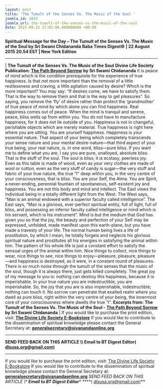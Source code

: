 ```yaml
---
layout: post
title: 'The Tumult of the Senses Vs. The Music of the Soul '
joomla_id: 1033
joomla_url: the-tumult-of-the-senses-vs-the-music-of-the-soul
date: 2015-08-22 17:02:06.000000000 +00:00
---
```

**Spiritual Message for the Day – The Tumult of the Senses Vs. The Music of the Soul by Sri Swami Chidananda**
 **Baba Times Digest© | 22 August 2015 20.54 EST | New York Edition**
* * *
| 
**The Tumult of the Senses Vs. The Music of the Soul**
**Divine Life Society Publication:** [**The Path Beyond Sorrow**](http://www.dlshq.org/download/beyond.htm#_VPID_3) **by Sri Swami Chidananda**
It is peace of mind which is the condition prerequisite for the experience of true happiness. Is that not more important than the removal of a little restlessness and craving, a little agitation caused by desire? Which is the more important? You may say: “If desires come, we have to satisfy them. That is the way to remove them and that is the way to get pleasures”. So saying, you remove the ‘fly’ of desire rather than protect the ‘grandmother’ of true peace of mind by which alone you can find happiness. Real happiness comes out of peace. When the mind is tranquil and serene, peace, bliss wells up from within you. You do not have to manufacture happiness, for it does not lie outside of you. Happiness is not in changeful, perishable objects which are merely material. True happiness is right here where you are sitting. You are yourself happiness. Happiness is your essential nature. That aspect of your being which completely transcends your sense nature and your mental desire-nature—that third aspect of your true being, your real nature, is, in one word, bliss—pure bliss. If you want me to define what you are, I say you are pure, unalloyed, absolute bliss. That is the stuff of the soul. The soul is bliss; it is ecstasy, peerless joy. Even as this table is made of wood, even as your very clothes are made of wool or cotton, even as the very stuff of candy is sugar—the very stuff and fabric of your true nature, the true “I” deep within you, in the very centre of your consciousness, that is bliss. You are your Self, the Atma. You are Spirit, a never-ending, perennial fountain of spontaneous, self-existent joy and happiness. You are not this body and mind and intellect.
The East views the individual being in a totally different light from the West. The West says, “Man is an animal endowed with a superior faculty called intelligence”. The East says, “Man is a glorious, ever-perfect spiritual entity, full of light, full of bliss, and possessing an inferior faculty called intelligence or mind which is his servant, which is his instrument”. Mind is but the medium that God has given you so that the joy, the beauty and perfection of your Self may be expressed, unfolded, made manifest upon this earth-plane, but you have made a travesty of your life. The normal human being lives a life of prostitution, by which I mean, he totally forgets and neglects his glorious spiritual nature and prostitutes all his energies in satisfying the animal within him. The pattern of his whole life is just a constant effort to satisfy the sensual urges of the animal within him. Nice things to collect, nice things to wear, nice things to see, nice things to enjoy—pleasure, pleasure, pleasure—and happiness is destroyed, as it were, in a constant round of pleasures. There is so much noise through the tumult of the senses that the music of the soul, though it is always there, just gets killed completely.
The great joy of my message to you is: nothing can destroy this happiness, because it is imperishable. In your true nature you are indestructible, you are imperishable. So, the joy that you are is also imperishable, indestructible; nothing can touch it. No sorrow can penetrate that exalted realm where you dwell as pure bliss, right within the very centre of your being, the innermost core of your consciousness where dwells the true “I”.
**Excerpts from:**  **The Tumult of the Senses Vs. The Music of the Soul -** [**The Path Beyond Sorrow**](http://www.dlshq.org/download/beyond.htm#_VPID_3) **by Sri Swami Chidananda**
 |
If you would like to purchase the print edition, visit: **[The Divine Life Society E-Bookstore](http://www.dlshq.org/download/download.htm)**
If you would like to contribute to the dissemination of spiritual knowledge please contact the General Secretary at: [](mailto:%20%3Cscript%20type=%27text/javascript%27%3E%20%3C%21--%20var%20prefix%20=%20%27ma%27%20+%20%27il%27%20+%20%27to%27;%20var%20path%20=%20%27hr%27%20+%20%27ef%27%20+%20%27=%27;%20var%20addy57016%20=%20%27generalsecretary%27%20+%20%27@%27;%20addy57016%20=%20addy57016%20+%20%27sivanandaonline%27%20+%20%27.%27%20+%20%27org%27;%20document.write%28%27%3Ca%20%27%20+%20path%20+%20%27%5C%27%27%20+%20prefix%20+%20%27:%27%20+%20addy57016%20+%20%27%5C%27%3E%27%29;%20document.write%28addy57016%29;%20document.write%28%27%3C%5C/a%3E%27%29;%20//--%3E%5Cn%20%3C/script%3E%3Cscript%20type=%27text/javascript%27%3E%20%3C%21--%20document.write%28%27%3Cspan%20style=%5C%27display:%20none;%5C%27%3E%27%29;%20//--%3E%20%3C/script%3EThis%20email%20address%20is%20being%20protected%20from%20spambots.%20You%20need%20JavaScript%20enabled%20to%20view%20it.%20%3Cscript%20type=%27text/javascript%27%3E%20%3C%21--%20document.write%28%27%3C/%27%29;%20document.write%28%27span%3E%27%29;%20//--%3E%20%3C/script%3E?subject=Contribution%20to%20Dissemination%20of%20Spiritual%20Knowledge) **generalsecretary@sivanandaonline.org**
****
**SEND FEED BACK ON THIS ARTICLE \\\ Email to BT Digest Editor[](mailto:%20%3Cscript%20type=%27text/javascript%27%3E%20%3C%21--%20var%20prefix%20=%20%27ma%27%20+%20%27il%27%20+%20%27to%27;%20var%20path%20=%20%27hr%27%20+%20%27ef%27%20+%20%27=%27;%20var%20addy72654%20=%20%27dlsusa.org%27%20+%20%27@%27;%20addy72654%20=%20addy72654%20+%20%27gmail%27%20+%20%27.%27%20+%20%27com%27;%20document.write%28%27%3Ca%20%27%20+%20path%20+%20%27%5C%27%27%20+%20prefix%20+%20%27:%27%20+%20addy72654%20+%20%27%5C%27%3E%27%29;%20document.write%28addy72654%29;%20document.write%28%27%3C%5C/a%3E%27%29;%20//--%3E%5Cn%20%3C/script%3E%3Cscript%20type=%27text/javascript%27%3E%20%3C%21--%20document.write%28%27%3Cspan%20style=%5C%27display:%20none;%5C%27%3E%27%29;%20//--%3E%20%3C/script%3EThis%20email%20address%20is%20being%20protected%20from%20spambots.%20You%20need%20JavaScript%20enabled%20to%20view%20it.%20%3Cscript%20type=%27text/javascript%27%3E%20%3C%21--%20document.write%28%27%3C/%27%29;%20document.write%28%27span%3E%27%29;%20//--%3E%20%3C/script%3E?subject=DLS%20Posts)( [dlsusa.org@gmail.com](mailto:dlsusa.org@gmail.com))**
* * *
  
If you would like to purchase the print edition, visit: [The Divine Life Society E-Bookstore](http://www.dlshq.org/download/download.htm)
If you would like to contribute to the dissemination of spiritual knowledge please contact the General Secretary at: **[generalsecretary@sivanandaonline.org](mailto:generalsecretary@sivanandaonline.org)**
**SEND FEED BACK ON THIS ARTICLE \\\**  **Email to BT Digest Editor**** [](mailto:%20%3Cscript%20type=%27text/javascript%27%3E%20%3C%21--%20var%20prefix%20=%20%27ma%27%20+%20%27il%27%20+%20%27to%27;%20var%20path%20=%20%27hr%27%20+%20%27ef%27%20+%20%27=%27;%20var%20addy72654%20=%20%27dlsusa.org%27%20+%20%27@%27;%20addy72654%20=%20addy72654%20+%20%27gmail%27%20+%20%27.%27%20+%20%27com%27;%20document.write%28%27%3Ca%20%27%20+%20path%20+%20%27%5C%27%27%20+%20prefix%20+%20%27:%27%20+%20addy72654%20+%20%27%5C%27%3E%27%29;%20document.write%28addy72654%29;%20document.write%28%27%3C%5C/a%3E%27%29;%20//--%3E%5Cn%20%3C/script%3E%3Cscript%20type=%27text/javascript%27%3E%20%3C%21--%20document.write%28%27%3Cspan%20style=%5C%27display:%20none;%5C%27%3E%27%29;%20//--%3E%20%3C/script%3EThis%20email%20address%20is%20being%20protected%20from%20spambots.%20You%20need%20JavaScript%20enabled%20to%20view%20it.%20%3Cscript%20type=%27text/javascript%27%3E%20%3C%21--%20document.write%28%27%3C/%27%29;%20document.write%28%27span%3E%27%29;%20//--%3E%20%3C/script%3E?subject=DLS%20Posts)****( [dlsusa.org@gmail.com](mailto:dlsusa.org@gmail.com))**  

